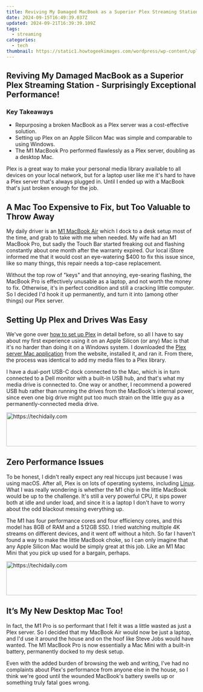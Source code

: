 ```yaml
---
title: Reviving My Damaged MacBook as a Superior Plex Streaming Station - Surprisingly Exceptional Performance!
date: 2024-09-15T16:49:39.037Z
updated: 2024-09-21T16:39:39.109Z
tags:
  - streaming
categories:
  - tech
thumbnail: https://static1.howtogeekimages.com/wordpress/wp-content/uploads/2024/06/a-broken-macbook-with-plex-logo-in-the-background.jpg
---
```


## Reviving My Damaged MacBook as a Superior Plex Streaming Station - Surprisingly Exceptional Performance!

### Key Takeaways

* Repurposing a broken MacBook as a Plex server was a cost-effective solution.
* Setting up Plex on an Apple Silicon Mac was simple and comparable to using Windows.
* The M1 MacBook Pro performed flawlessly as a Plex server, doubling as a desktop Mac.

 Plex is a great way to make your personal media library available to all devices on your local network, but for a laptop user like me it's hard to have a Plex server that's always plugged in. Until I ended up with a MacBook that's just broken enough for the job.

##  A Mac Too Expensive to Fix, but Too Valuable to Throw Away

 My daily driver is an [M1 MacBook Air](https://facebook-video-share.techidaily.com/new-2024-approved-discover-the-best-tools-and-tips-to-accurately-tag-your-videos/) which I dock to a desk setup most of the time, and grab to take with me when needed. My wife had an M1 MacBook Pro, but sadly the Touch Bar started freaking out and flashing constantly about one month after the warranty expired. Our local iStore informed me that it would cost an eye-watering $400 to fix this issue since, like so many things, this repair needs a top-case replacement.

 Without the top row of "keys" and that annoying, eye-searing flashing, the MacBook Pro is effectively unusable as a laptop, and not worth the money to fix. Otherwise, it's in perfect condition and still a cracking little computer. So I decided I'd hook it up permanently, and turn it into (among other things) our Plex server.

##  Setting Up Plex and Drives Was Easy

 We've gone over [how to set up Plex](https://facebook-clips.techidaily.com/new-2024-approved-social-storytelling-revolutionized-for-no-charge/) in detail before, so all I have to say about my first experience using it on an Apple Silicon (or any) Mac is that it's no harder than doing it on a Windows system. I downloaded the [Plex server Mac application](https://www.anrdoezrs.net/links/3607085/type/dlg/sid/UUhtgUeUpU2003512/https://www.plex.tv/media-server-downloads/?cat=computer&plat=macos) from the website, installed it, and ran it. From there, the process was identical to add my media files to a Plex library.

 I have a dual-port USB-C dock connected to the Mac, which is in turn connected to a Dell monitor with a built-in USB hub, and that's what my media drive is connected to. One way or another, I recommend a powered USB hub rather than running the drives from the MacBook's internal power, since even one big drive might put too much strain on the little guy as a permanently-connected media drive.

<!-- affiliate ads begin -->
<a href="https://aligracehair.sjv.io/c/5597632/2080317/19272" target="_top" id="2080317">
  <img src="//a.impactradius-go.com/display-ad/19272-2080317" border="0" alt="https://techidaily.com" width="728" height="90"/>
</a>
<img height="0" width="0" src="https://aligracehair.sjv.io/i/5597632/2080317/19272" style="position:absolute;visibility:hidden;" border="0" />
<!-- affiliate ads end -->

##  Zero Performance Issues

 To be honest, I didn't really expect any real hiccups just because I was using macOS. After all, Plex is on lots of operating systems, including [Linux](https://screen-recording.techidaily.com/new-the-insiders-guide-to-flawless-game-recordings-on-playstation-4-for-2024/). What I was really wondering is whether the M1 chip in the little MacBook would be up to the challenge. It's still a very powerful CPU, it sips power both at idle and under load, and since it is a laptop I don't have to worry about the odd blackout messing everything up.

 The M1 has four performance cores and four efficiency cores, and this model has 8GB of RAM and a 512GB SSD. I tried watching multiple 4K streams on different devices, and it went off without a hitch. So far I haven't found a way to make the little MacBook choke, so I can only imagine that any Apple Silicon Mac would be simply great at this job. Like an M1 Mac Mini that you pick up used for a bargain, perhaps.

<!-- affiliate ads begin -->
<a href="https://ephamedtechinc.pxf.io/c/5597632/2137229/26400" target="_top" id="2137229">
  <img src="//a.impactradius-go.com/display-ad/26400-2137229" border="0" alt="https://techidaily.com" width="728" height="90"/>
</a>
<img height="0" width="0" src="https://ephamedtechinc.pxf.io/i/5597632/2137229/26400" style="position:absolute;visibility:hidden;" border="0" />
<!-- affiliate ads end -->

##  It’s My New Desktop Mac Too!

 In fact, the M1 Pro is so performant that I felt it was a little wasted as just a Plex server. So I decided that my MacBook Air would now be just a laptop, and I'd use it around the house and on the hoof like Steve Jobs would have wanted. The M1 MacBook Pro is now essentially a Mac Mini with a built-in battery, permanently docked to my desk setup.

 Even with the added burden of browsing the web and writing, I've had no complaints about Plex's performance from anyone else in the house, so I think we're good until the wounded MacBook's battery swells up or something truly fatal goes wrong.

<ins class="adsbygoogle"
     style="display:block"
     data-ad-format="autorelaxed"
     data-ad-client="ca-pub-7571918770474297"
     data-ad-slot="1223367746"></ins>

<ins class="adsbygoogle"
     style="display:block"
     data-ad-client="ca-pub-7571918770474297"
     data-ad-slot="8358498916"
     data-ad-format="auto"
     data-full-width-responsive="true"></ins>



